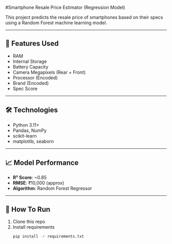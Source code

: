 #Smartphone Resale Price Estimator (Regression Model)

This project predicts the resale price of smartphones based on their specs using a Random Forest machine learning model.

---

## 🧠 Features Used

- RAM
- Internal Storage
- Battery Capacity
- Camera Megapixels (Rear + Front)
- Processor (Encoded)
- Brand (Encoded)
- Spec Score

---

## 🛠️ Technologies

- Python 3.11+
- Pandas, NumPy
- scikit-learn
- matplotlib, seaborn

---

## 📈 Model Performance

- **R² Score**: ~0.85
- **RMSE**: ₹10,000 (approx)
- **Algorithm**: Random Forest Regressor

---

## 🚀 How To Run

1. Clone this repo  
2. Install requirements  
   ```bash
   pip install -r requirements.txt
